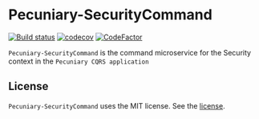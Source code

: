 # Pecuniary-SecurityCommand

[![Build status](https://ci.appveyor.com/api/projects/status/8jsne6x8k5wglvdg?svg=true)](https://ci.appveyor.com/project/eric-bach/pecuniary-securitycommand)
[![codecov](https://codecov.io/gh/eric-bach/Pecuniary-SecurityCommand/branch/master/graph/badge.svg)](https://codecov.io/gh/eric-bach/Pecuniary-SecurityCommand)
[![CodeFactor](https://www.codefactor.io/repository/github/eric-bach/pecuniary-securitycommand/badge)](https://www.codefactor.io/repository/github/eric-bach/pecuniary-securitycommand)

`Pecuniary-SecurityCommand` is the command microservice for the Security context in the `Pecuniary CQRS application`

## License

`Pecuniary-SecurityCommand` uses the MIT license. See the [license](https://github.com/eric-bach/Pecuniary-SecurityCommand/blob/master/LICENSE).